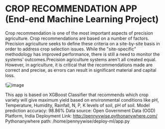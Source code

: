 # CROP RECOMMENDATION APP (End-end Machine Learning Project)
Crop recommendation is one of the most important aspects of precision agriculture. Crop recommendations are based on a number of factors. Precision agriculture seeks to define these criteria on a site-by-site basis in order to address crop selection issues. While the "site-specific" methodology has improved performance, there is still a need to monitor the systems' outcomes.Precision agriculture systems aren't all created equal. However, in agriculture, it is critical that the recommendations made are correct and precise, as errors can result in significant material and capital loss.

!![image](https://user-images.githubusercontent.com/86622630/198892265-81c9edfd-8e72-489b-bc72-a40a223dd2ba.png)

This app is based on XGBoost Classifier that recommends which crop variety will give maximum yield based on environmental conditions like pH, Temperature, Humidity, Rainfall, N, P, K levels of soil, pH of soil. 
Model prediction accuracy: 98.86%
Data source:  Open Government Data (OGD) Platform, India
Deployment Link: http://pennyywise.pythonanywhere.com/ 
Pythonanywhere path: /home/pennyywise/deploy-ml/app.py
